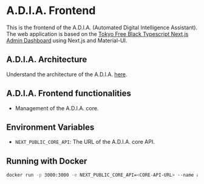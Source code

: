 # A.D.I.A. Frontend

This is the frontend of the A.D.I.A. (Automated Digital Intelligence Assistant). The web application is based on the [Tokyo Free Black Typescript Next.js Admin Dashboard](https://bloomui.com/product/tokyo-free-black-nextjs-typescript-material-ui-admin-dashboard/) using Next.js and Material-UI.

## A.D.I.A. Architecture

Understand the architecture of the A.D.I.A. [here](https://gist.github.com/lpsouza/a78eee78f2aaac99549a3f10846b7666).

## A.D.I.A. Frontend functionalities

- Management of the A.D.I.A. core.

## Environment Variables

- `NEXT_PUBLIC_CORE_API`: The URL of the A.D.I.A. core API.

## Running with Docker

```bash
docker run -p 3000:3000 -e NEXT_PUBLIC_CORE_API=<CORE-API-URL> --name adia-frontend -d lpsouza/adia-frontend
```
